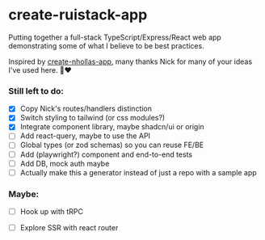 # create-ruistack-app

Putting together a full-stack TypeScript/Express/React web app demonstrating some of what I believe to be best practices.

Inspired by [create-nhollas-app](https://github.com/Nhollas/create-nhollas-app), many thanks Nick for many of your ideas I've used here. 🙏❤️

### Still left to do:

 - [x] Copy Nick's routes/handlers distinction
 - [x] Switch styling to tailwind (or css modules?)
 - [x] Integrate component library, maybe shadcn/ui or origin
 - [ ] Add react-query, maybe to use the API
 - [ ] Global types (or zod schemas) so you can reuse FE/BE
 - [ ] Add (playwright?) component and end-to-end tests
 - [ ] Add DB, mock auth maybe
 - [ ] Actually make this a generator instead of just a repo with a sample app

### Maybe:

 - [ ] Hook up with tRPC
 - [ ] Explore SSR with react router


